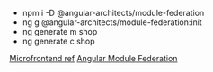 
- npm i -D @angular-architects/module-federation
- ng g @angular-architects/module-federation:init
- ng generate m shop
- ng generate c shop

[Microfrontend ref](https://www.youtube.com/watch?v=8AbpI6kT2RI)
[Angular Module Federation](https://github.com/jimyhdolores/demo-microfrontend-multirepo-angular-modulefederation/blob/main/mf-shopping/webpack.config.js)